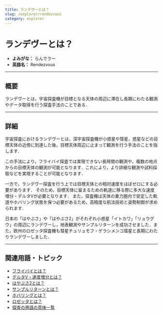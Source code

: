 ```yaml
---
title: ランデヴーとは？
slug: /explorer/rendezvous
category: explorer
---
```


# ランデヴーとは？

- **よみがな：** らんでゔー  
- **英語名：** Rendezvous  

---

## 概要

ランデヴーとは，宇宙探査機が目標となる天体の周辺に滞在し長期にわたる観測やデータ取得を行う探査手法のことである．

---

## 詳細

宇宙探査におけるランデヴーとは，深宇宙探査機が小惑星や彗星，惑星などの目標天体の近傍に到達した後，目標天体周辺に止まって観測を行う手法のことを指します．

この手法により，フライバイ探査では実現できない長時間の観測や，複数の地点からの目標天体の観測が可能となります．これにより，より詳細な観測や試料採取などを実現することが可能となります．

一方で，ランデヴー探査を行う上では目標天体との相対速度をほぼゼロにする必要があります．
そのため，目標天体に留まるための軌道に移る際に多大な速度増分・デルタVが必要となります．
また，探査機は天体の重力圏内で安定した軌道やホバリング状態を保つ必要があるため，高精度な航法技術と姿勢制御が求められます．

日本の「はやぶさ」や「はやぶさ2」がそれぞれ小惑星「イトカワ」「リュウグウ」の周辺にランデヴーし，地表観測やサンプルリターンを成功させました．また，欧州のロゼッタ探査機も彗星チュリュモフ・ゲラシメンコ彗星と長期にわたりランデヴーしました．

---

## 関連用語・トピック

- [フライバイとは？](/docs/explorer/flyby)
- [デルタV・速度増分とは？](/docs/orbit/delta-v-budget)
- [はやぶさ2とは？](/docs/explorer/hayabusa2)
- [サンプルリターンとは？](/docs/explorer/sample-return)
- [ホバリングとは？](/docs/glossary/hovering)
- [ロゼッタとは？](/docs/explorer/rosetta)
- [探査の用語の意味一覧](/docs/category/explorer)
